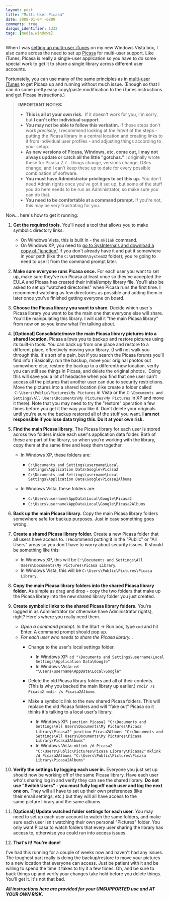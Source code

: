 ```yaml
---
layout: post
title: "Multi-User Picasa"
date: 2008-01-04 -0800
comments: true
disqus_identifier: 1332
tags: [media,windows]
---
```

When I was [setting up multi-user
iTunes](/archive/2005/04/10/multi-user-itunes.aspx) on my new Windows
Vista box, I also came across the need to set up
[Picasa](http://picasa.google.com/) for multi-user support. Like iTunes,
Picasa is really a single-user application so you have to do some
special work to get it to share a single library across different user
accounts.

Fortunately, you can use many of the same principles as in [multi-user
iTunes](/archive/2005/04/10/multi-user-itunes.aspx) to get Picasa up and
running without much issue. (Enough so that I can do some pretty easy
copy/paste modification to the iTunes instructions and get Picasa
instructions.)

> **IMPORTANT NOTES:**
>
> - **This is all at your own risk.**  If it doesn't work for you, I'm
>     sorry, but **I can't offer individual support**.
> - **You may not be able to follow this verbatim.** If these steps
>     don't work *precisely*, I recommend looking at *the intent* of the
>     steps - putting the Picasa library in a central location and
>     creating links to it from individual user profiles - and adjusting
>     things according to your setup.
> - **As new versions of Picasa, Windows, etc. come out, I may not
>     always update or catch all the little "gotchas."** I originally
>     wrote these for Picasa 2.7... things change, versions change, OSes
>     change, and I can't keep these up to date for every possible
>     combination of software.
> - **You must have Administrator privileges to set this up.** You
>     don't need Admin rights once you've got it set up, but some of the
>     stuff you do here needs to be run as Administrator, so make
>     sure you can do that.
> - **You need to be comfortable at a command prompt.** If you're not,
>     this may be very frustrating for you.

Now... here's how to get it running:

1. **Get the required tools.** You'll need a tool that allows you to
    make symbolic directory links.
    - On Windows Vista, this is built in - the `mklink` command.
    - On Windows XP, you need to [go to SysInternals and download a
        copy of
        "junction"](http://www.sysinternals.com/ntw2k/source/misc.shtml#junction)
        if you don't already have it and put it somewhere in your path
        (like the `C:\WINDOWS\System32` folder); you're going to need to
        use it from the command prompt later.

2. **Make sure everyone runs Picasa once.** For each user you want to
    set up, make sure they've run Picasa at least once so they've
    accepted the EULA and Picasa has created their initial/empty library
    file. You'll also be asked to set up "watched directories" when
    Picasa runs the first time. I recommend watching as few directories
    as possible and adding them in later once you've finished getting
    everyone on board.
3. **Choose the Picasa library you want to share.** Decide which user's
    Picasa library you want to be the main one that everyone else will
    share. You'll be manipulating this library. I will call it "the main
    Picasa library" from now on so you know what I'm talking about.
4. **[Optional] Consolidate/move the main Picasa library pictures into
    a shared location.** Picasa allows you to backup and restore
    pictures using its built-in tools. You can back up from one place
    and restore to a different place, effectively moving your library.
    (I will not walk you through this. It's sort of a pain, but if you
    search the Picasa forums you'll find info.) Basically: run the
    backup, move your original photos out somewhere else, restore the
    backup to a different/new location, verify you can still see things
    in Picasa, and delete the original photos.  Doing this will save you
    a lot of headache when you find that one user can't access all
    the pictures that another user can due to security restrictions.
    Move the pictures into a shared location (like create a folder
    called  `C:\Users\Public\Pictures\My Pictures` in Vista or the
    `C:\Documents and Settings\All Users\Documents\My Pictures\My Pictures` in
    XP and move it there). Note that you may need to try the "restore"
    operation a few times before you get it the way you like it. Don't
    delete your originals until you're sure the backup restored all of
    the stuff you want. **I am not responsible if you lose data trying
    this. Do it at your own risk.**
5. **Find the main Picasa library.** The Picasa library for each user
    is stored across two folders inside each user's application data
    folder. Both of these are part of the library, so when you're
    working with the library, copy them at the same time and keep them
    together.
    - In Windows XP, these folders are:
        - `C:\Documents and Settings\username\Local Settings\Application Data\Google\Picasa2`
        - `C:\Documents and Settings\username\Local Settings\Application Data\Google\Picasa2Albums`

    - In Windows Vista, these folders are:
        - `C:\Users\username\AppData\Local\Google\Picasa2`
        - `C:\Users\username\AppData\Local\Google\Picasa2Albums`

6. **Back up the main Picasa library.** Copy the main Picasa library
    folders somewhere safe for backup purposes. Just in case something
    goes wrong.
7. **Create a shared Picasa library folder.** Create a new Picasa
    folder that all users have access to. I recommend putting it in the
    "Public" or "All Users" areas so you don't have to worry about
    security issues. It should be something like this:
    - In Windows XP, this will be
        `C:\Documents and Settings\All Users\Documents\My Pictures\Picasa Library`.
    - In Windows Vista, this will be
        `C:\Users\Public\Pictures\Picasa Library`.

8. **Copy the main Picasa library folders into the shared Picasa
    library folder.** As simple as drag and drop - copy the two folders
    that make up the Picasa library into the new shared library folder
    you just created.
9. **Create symbolic links to the shared Picasa library folders.**
    You're logged in as Administrator (or otherwise have Administrator
    rights), right? Here's where you really need them.
    - *Open a command prompt.* In the Start -\> Run box, type `cmd`
        and hit Enter. A command prompt should pop up.
    - *For each user who needs to share the Picasa library...*
        - Change to the user's local settings folder.
            - In Windows XP:
                `cd "\Documents and Settings\username\Local Settings\Application Data\Google"`
            - In Windows Vista:
                `cd "\Users\username\AppData\Local\Google"`

        - Delete the old Picasa library folders and all of their
            contents. (This is why you backed the main library up
            earlier.)
             `rmdir /s Picasa2`
             `rmdir /s Picasa2Albums`
        - Make a symbolic link to the new shared Picasa folders. This
            will replace the old Picasa folders and will "fake out"
            Picasa so it thinks it's talking to a local user's library.
            - In Windows XP:
                `junction Picasa2 "C:\Documents and Settings\All Users\Documents\My Pictures\Picasa Library\Picasa2"`
                `junction Picasa2Albums "C:\Documents and Settings\All Users\Documents\My Pictures\Picasa Library\Picasa2Albums"`
            - In Windows Vista:
                 `mklink /d Picasa2 "C:\Users\Public\Pictures\Picasa Library\Picasa2"`
                `mklink /d Picasa2Albums "C:\Users\Public\Pictures\Picasa Library\Picasa2Albums"`

10. **Verify the settings by logging each user in.** Everyone you just
    set up should now be working off of the same Picasa library. Have
    each user who's sharing log in and verify they can see the shared
    library. **Do not use "Switch Users" - you must fully log off each
    user and log the next one on.** They will all have to set up their
    own preferences (like their email settings, etc.) but they will all
    have access to the same picture library and the same albums.
11. **[Optional] Update watched folder settings for each user.** You may
    need to set up each user account to watch the same folders, and make
    sure each user isn't watching their own personal "Pictures" folder.
    You only want Picasa to watch folders that every user sharing the
    library has access to, otherwise you could run into access issues.
12. **That's it! You're done!**

I've had this running for a couple of weeks now and haven't had any
issues. The toughest part really is doing the backup/restore to move
your pictures to a new location that everyone can access. Just be
patient with it and be willing to spend the time it takes to try it a
few times. Oh, and be sure to back things up and verify your changes
take hold before you delete things. You'll get it. It's not that bad.

***All instructions here are provided for your UNSUPPORTED use and AT
YOUR OWN RISK.***
